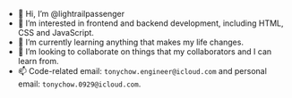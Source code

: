 - 👋 Hi, I’m @lightrailpassenger
- 👀 I’m interested in frontend and backend development, including HTML, CSS and JavaScript.
- 🌱 I’m currently learning anything that makes my life changes.
- 💞️ I’m looking to collaborate on things that my collaborators and I can learn from.
- 📫 Code-related email: `tonychow.engineer@icloud.com` and personal email: `tonychow.0929@icloud.com`.

<!---
lightrailpassenger/lightrailpassenger is a ✨ special ✨ repository because its `README.md` (this file) appears on your GitHub profile.
You can click the Preview link to take a look at your changes.
--->
